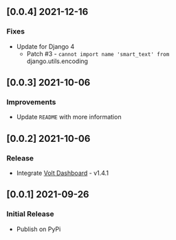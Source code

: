 
## [0.0.4] 2021-12-16
### Fixes

- Update for Django 4
  - Patch #3 - `cannot import name 'smart_text' from ` django.utils.encoding 

## [0.0.3] 2021-10-06
### Improvements

- Update `README` with more information

## [0.0.2] 2021-10-06
### Release

- Integrate [Volt Dashboard](https://themesberg.com/product/admin-dashboard/volt-bootstrap-5-dashboard) - v1.4.1

## [0.0.1] 2021-09-26
### Initial Release

- Publish on PyPi
